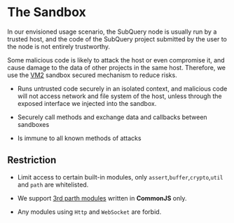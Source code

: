 # The Sandbox

In our envisioned usage scenario, the SubQuery node is usually run by a trusted host, and the code of the SubQuery project submitted by the user to the node is not entirely trustworthy. 

Some malicious code is likely to attack the host or even compromise it, and cause damage to the data of other projects in the same host.
Therefore, we use the [VM2](https://www.npmjs.com/package/vm2) sandbox secured mechanism to reduce risks.

- Runs untrusted code securely in an isolated context, and malicious code will not access network and file system of the host, unless through the exposed interface we injected into the sandbox.

- Securely call methods and exchange data and callbacks between sandboxes

- Is immune to all known methods of attacks


## Restriction

- Limit access to certain built-in modules, only `assert`,`buffer`,`crypto`,`util` and `path` are whitelisted.

- We support [3rd parth modules](create/mapping.html#third-party-libraries) written in **CommonJS** only.

- Any modules using `Http` and `WebSocket` are forbid.
